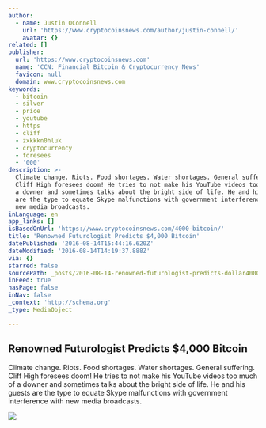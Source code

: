 ```yaml
---
author:
  - name: Justin OConnell
    url: 'https://www.cryptocoinsnews.com/author/justin-connell/'
    avatar: {}
related: []
publisher:
  url: 'https://www.cryptocoinsnews.com'
  name: 'CCN: Financial Bitcoin & Cryptocurrency News'
  favicon: null
  domain: www.cryptocoinsnews.com
keywords:
  - bitcoin
  - silver
  - price
  - youtube
  - https
  - cliff
  - zxkkkn0hluk
  - cryptocurrency
  - foresees
  - '000'
description: >-
  Climate change. Riots. Food shortages. Water shortages. General suffering.
  Cliff High foresees doom! He tries to not make his YouTube videos too much of
  a downer and sometimes talks about the bright side of life. He and his guests
  are the type to equate Skype malfunctions with government interference with
  new media broadcasts.
inLanguage: en
app_links: []
isBasedOnUrl: 'https://www.cryptocoinsnews.com/4000-bitcoin/'
title: 'Renowned Futurologist Predicts $4,000 Bitcoin'
datePublished: '2016-08-14T15:44:16.620Z'
dateModified: '2016-08-14T14:19:37.888Z'
via: {}
starred: false
sourcePath: _posts/2016-08-14-renowned-futurologist-predicts-dollar4000-bitcoin.md
inFeed: true
hasPage: false
inNav: false
_context: 'http://schema.org'
_type: MediaObject

---
```

<article style=""><h1>Renowned Futurologist Predicts $4,000 Bitcoin</h1><p>Climate change. Riots. Food shortages. Water shortages. General suffering. Cliff High foresees doom! He tries to not make his YouTube videos too much of a downer and sometimes talks about the bright side of life. He and his guests are the type to equate Skype malfunctions with government interference with new media broadcasts.</p><img src="https://www.cryptocoinsnews.com/wp-content/uploads/2016/08/Renowned-Futurologist-Predicts-4000-Bitcoin.jpg" /></article>